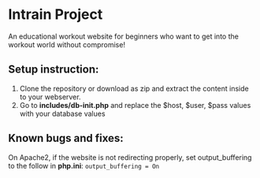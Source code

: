 # Intrain Project
An educational workout website for beginners who want to get into the workout world without compromise!


## Setup instruction:
1. Clone the repository or download as zip and extract the content inside to your webserver.
2. Go to **includes/db-init.php** and replace the $host, $user, $pass values with your database values 


## Known bugs and fixes:
On Apache2, if the website is not redirecting properly, set output_buffering to the follow in **php.ini**: ``` output_buffering = On ```
